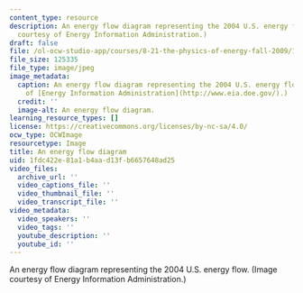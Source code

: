 ```yaml
---
content_type: resource
description: An energy flow diagram representing the 2004 U.S. energy flow. (Image
  courtesy of Energy Information Administration.)
draft: false
file: /ol-ocw-studio-app/courses/8-21-the-physics-of-energy-fall-2009/1fdc422e81a1b4aad13fb6657648ad25_8-21f09.jpg
file_size: 125335
file_type: image/jpeg
image_metadata:
  caption: An energy flow diagram representing the 2004 U.S. energy flow. (Image courtesy
    of [Energy Information Administration](http://www.eia.doe.gov/).)
  credit: ''
  image-alt: An energy flow diagram.
learning_resource_types: []
license: https://creativecommons.org/licenses/by-nc-sa/4.0/
ocw_type: OCWImage
resourcetype: Image
title: An energy flow diagram
uid: 1fdc422e-81a1-b4aa-d13f-b6657648ad25
video_files:
  archive_url: ''
  video_captions_file: ''
  video_thumbnail_file: ''
  video_transcript_file: ''
video_metadata:
  video_speakers: ''
  video_tags: ''
  youtube_description: ''
  youtube_id: ''
---
```

An energy flow diagram representing the 2004 U.S. energy flow. (Image courtesy of Energy Information Administration.)